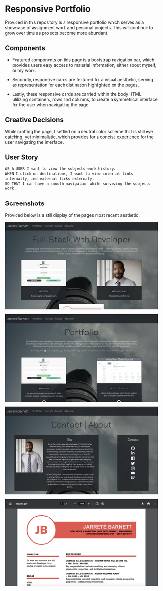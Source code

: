 # Responsive Portfolio

Provided in this repository is a responsive portfolio which serves as a showcase of assignment work and personal projects. This will continue to grow over time as projects become more abundant. 

## Components

* Featured components on this page is a bootstrap navigation bar, which provides users easy access to material information, either about myself, or my work.

* Secondly, responsive cards are featured for a visual aesthetic, serving as representation for each distination highlighted on the pages.

* Lastly, these responsive cards are carried within the body HTML utilizing containers, rows and columns, to create a symmetrical interface for the user when navigating the page.

## Creative Decisions

While crafting the page, I settled on a neutral color scheme that is still eye catching, yet minimalistic, which provides for a concise experience for the user navigating the interface.

## User Story

```
AS A USER I want to view the subjects work history.
WHEN I click on destinations, I want to view internal links internally, and external links externaly.
SO THAT I can have a smooth navigation while surveying the subjects work.

```

## Screenshots

Provided below is a still display of the pages most recent aesthetic.

![index](assets/Images/indexscreenshoti.png)

![portfolio](assets/Images/portfolioscreenshoti.png)

![contact](assets/Images/contactscreenshoti.png)

![resume](assets/Images/resumescreenshot.png)